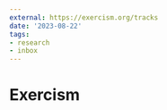 ```yaml
---
external: https://exercism.org/tracks
date: '2023-08-22'
tags:
- research
- inbox
---
```


# Exercism
